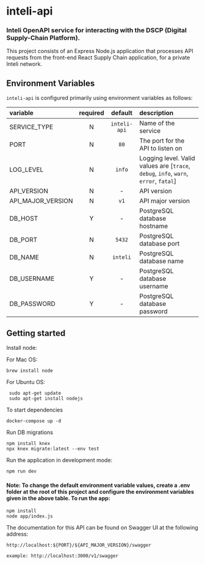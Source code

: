 # inteli-api

### Inteli OpenAPI service for interacting with the DSCP (Digital Supply-Chain Platform). 

This project consists of an Express Node.js application that processes API requests from the front-end React Supply Chain application, for a private Inteli network.

## Environment Variables

`inteli-api` is configured primarily using environment variables as follows:

| variable          | required | default  | description                                                                          |
| :---------------- | :------: | :------: | :----------------------------------------------------------------------------------- |
| SERVICE_TYPE      |    N     |  `inteli-api`  | Name of the service |
| PORT              |    N     |    `80` | The port for the API to listen on                                                    |
| LOG_LEVEL         |    N     |  `info`  | Logging level. Valid values are [`trace`, `debug`, `info`, `warn`, `error`, `fatal`] |
| API_VERSION       |    N     |    -     | API version                                                                          |
| API_MAJOR_VERSION |    N     |    `v1`     | API major version                                                                    |
| DB_HOST           |    Y     |    -     | PostgreSQL database hostname                                                         |
| DB_PORT           |    N     |  `5432`  | PostgreSQL database port                                                             |
| DB_NAME           |    N     | `inteli` | PostgreSQL database name                                                             |
| DB_USERNAME       |    Y     |    -     | PostgreSQL database username                                                         |
| DB_PASSWORD       |    Y     |    -     | PostgreSQL database password                                                         |

## Getting started

Install node:

For Mac OS:
```
brew install node
```
For Ubuntu OS:
```
 sudo apt-get update
 sudo apt-get install nodejs
```
To start dependencies

```
docker-compose up -d
```

Run DB migrations

```
npm install knex
npx knex migrate:latest --env test
```

Run the application in development mode:

```sh
npm run dev
```
#### Note: To change the default environment variable values, create a .env folder at the root of this project and configure the environment variables given in the above table. To run the app:

```
npm install
node app/index.js
```

The documentation for this API can be found on Swagger UI at the following address:

```
http://localhost:${PORT}/${API_MAJOR_VERSION}/swagger

example: http://localhost:3000/v1/swagger
```

